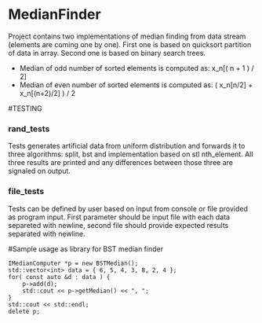 # MedianFinder
Project contains two implementations of median finding from data stream (elements are coming one by one).
First one is based on quicksort partition of data in array.
Second one is based on binary search trees.

* Median of odd number of sorted elements is computed as: x_n[( n + 1 ) / 2] 
* Median of even number of sorted elements is computed as: ( x_n[n/2] + x_n[(n+2)/2] ) / 2

#TESTING
### rand_tests 
Tests generates artificial data from uniform distribution and forwards it to three algorithms: split, bst and implementation based on stl nth_element. All three results are printed and any differences between those three are signaled on output.

### file_tests 
Tests can be defined by user based on input from console or file provided as program input. First parameter should be input file with each data separeted with newline, second file should provide expected results separated with newline.

#Sample usage as library for BST median finder
```
IMedianComputer *p = new BSTMedian();
std::vector<int> data = { 6, 5, 4, 3, 8, 2, 4 };
for( const auto &d : data ) {
	p->add(d);
	std::cout << p->getMedian() << ", ";
}
std::cout << std::endl;
delete p;
```

